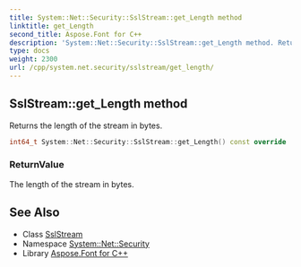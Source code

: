 ```yaml
---
title: System::Net::Security::SslStream::get_Length method
linktitle: get_Length
second_title: Aspose.Font for C++
description: 'System::Net::Security::SslStream::get_Length method. Returns the length of the stream in bytes in C++.'
type: docs
weight: 2300
url: /cpp/system.net.security/sslstream/get_length/
---
```

## SslStream::get_Length method


Returns the length of the stream in bytes.

```cpp
int64_t System::Net::Security::SslStream::get_Length() const override
```


### ReturnValue

The length of the stream in bytes.

## See Also

* Class [SslStream](../)
* Namespace [System::Net::Security](../../)
* Library [Aspose.Font for C++](../../../)
